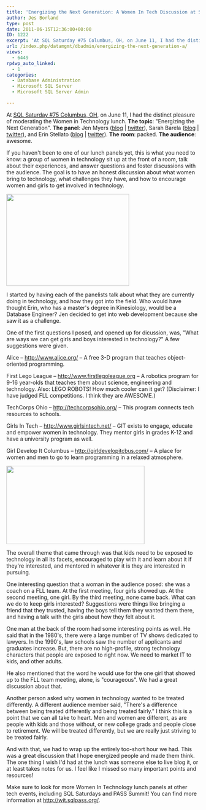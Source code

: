 ```yaml
---
title: 'Energizing the Next Generation: A Women In Tech Discussion at SQL Saturday #75'
author: Jes Borland
type: post
date: 2011-06-15T12:36:00+00:00
ID: 1222
excerpt: 'At SQL Saturday #75 Columbus, OH, on June 11, I had the distinct pleasure of moderating the Women in Technology lunch. The topic: "Energizing the Next Generation".'
url: /index.php/datamgmt/dbadmin/energizing-the-next-generation-a/
views:
  - 6449
rp4wp_auto_linked:
  - 1
categories:
  - Database Administration
  - Microsoft SQL Server
  - Microsoft SQL Server Admin

---
```

At [SQL Saturday #75 Columbus, OH][1], on June 11, I had the distinct pleasure of moderating the Women in Technology lunch. **The topic**: "Energizing the Next Generation". **The panel**: Jen Myers ([blog][2] | [twitter][3]), Sarah Barela ([blog][4] | [twitter][5]), and Erin Stellato ([blog][6] | [twitter][7]). **The room**: packed. **The audience**: awesome. 

If you haven't been to one of our lunch panels yet, this is what you need to know: a group of women in technology sit up at the front of a room, talk about their experiences, and answer questions and foster discussions with the audience. The goal is to have an honest discussion about what women bring to technology, what challenges they have, and how to encourage women and girls to get involved in technology. 

<div class="image_block">
  <a href="/wp-content/uploads/users/grrlgeek/WITLunch.JPG?mtime=1308147184"><img alt="" src="/wp-content/uploads/users/grrlgeek/WITLunch.JPG?mtime=1308147184" width="320" height="240" /></a>
</div>

I started by having each of the panelists talk about what they are currently doing in technology, and how they got into the field. Who would have thought Erin, who has a master's degree in Kinesiology, would be a Database Engineer? Jen decided to get into web development because she saw it as a challenge. 

One of the first questions I posed, and opened up for dicussion, was, "What are ways we can get girls and boys interested in technology?" A few suggestions were given.
  
Alice – <http://www.alice.org/> – A free 3-D program that teaches object-oriented programming.
  
First Lego League – <http://www.firstlegoleague.org> – A robotics program for 9-16 year-olds that teaches them about science, engineering and technology. Also: LEGO ROBOTS! How much cooler can it get? (Disclaimer: I have judged FLL competitions. I think they are AWESOME.)
  
TechCorps Ohio – <http://techcorpsohio.org/> – This program connects tech resources to schools.
  
Girls In Tech – <http://www.girlsintech.net/> – GIT exists to engage, educate and empower women in technology. They mentor girls in grades K-12 and have a university program as well.
  
Girl Develop It Columbus – <http://girldevelopitcbus.com/> – A place for women and men to go to learn programming in a relaxed atmosphere. 

<div class="image_block">
  <a href="/wp-content/uploads/users/grrlgeek/WITLunch2.JPG?mtime=1308147644"><img alt="" src="/wp-content/uploads/users/grrlgeek/WITLunch2.JPG?mtime=1308147644" width="360" height="204" /></a>
</div>

The overall theme that came through was that kids need to be exposed to technology in all its facets, encouraged to play with it and learn about it if they're interested, and mentored in whatever it is they are interested in pursuing. 

One interesting question that a woman in the audience posed: she was a coach on a FLL team. At the first meeting, four girls showed up. At the second meeting, one girl. By the third meeting, none came back. What can we do to keep girls interested? Suggestions were things like bringing a friend that they trusted, having the boys tell them they wanted them there, and having a talk with the girls about how they felt about it. 

One man at the back of the room had some interesting points as well. He said that in the 1980's, there were a large number of TV shows dedicated to lawyers. In the 1990's, law schools saw the number of applicants and graduates increase. But, there are no high-profile, strong technology characters that people are exposed to right now. We need to market IT to kids, and other adults. 

He also mentioned that the word he would use for the one girl that showed up to the FLL team meeting, alone, is "courageous". We had a great discussion about that. 

Another person asked why women in technology wanted to be treated differently. A different audience member said, "There's a difference between being treated differently and being treated fairly." I think this is a point that we can all take to heart. Men and women are different, as are people with kids and those without, or new college grads and people close to retirement. We will be treated differently, but we are really just striving to be treated fairly. 

And with that, we had to wrap up the entirely too-short hour we had. This was a great discussion that I hope energized people and made them think. The one thing I wish I'd had at the lunch was someone else to live blog it, or at least takes notes for us. I feel like I missed so many important points and resources! 

Make sure to look for more Women In Technology lunch panels at other tech events, including SQL Saturdays and PASS Summit! You can find more information at <http://wit.sqlpass.org/>.

 [1]: http://sqlsaturday.com/75/eventhome.aspx
 [2]: http://deliberatepixel.com
 [3]: http://twitter.com/#!/antiheroine
 [4]: http://www.beta4sqlserver.com
 [5]: http://twitter.com/#!/sarahspace
 [6]: http://www.erinstellato.com
 [7]: http://twitter.com/#!/erinstellato